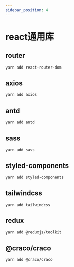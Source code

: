 ```yaml
---
sidebar_position: 4
---
```

# react通用库

## router

```Bash
yarn add react-router-dom
```

## axios

```Bash
yarn add axios
```

## antd

```Bash
yarn add antd
```

## sass

```Bash
yarn add sass
```

## styled-components

```Bash
yarn add styled-components
```

## tailwindcss

```Bash
yarn add tailwindcss
```

## redux

```Bash
yarn add @reduxjs/toolkit
```

## @craco/craco

```Bash
yarn add @craco/craco
```
